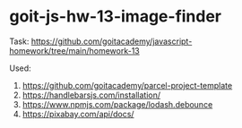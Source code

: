 # goit-js-hw-13-image-finder

Task: https://github.com/goitacademy/javascript-homework/tree/main/homework-13

Used:

1. https://github.com/goitacademy/parcel-project-template
2. https://handlebarsjs.com/installation/
3. https://www.npmjs.com/package/lodash.debounce
4. https://pixabay.com/api/docs/
